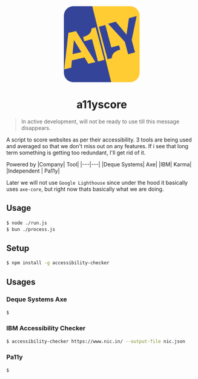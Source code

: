 <div align="center">
<img src="./assets/icon.svg" height="200px" width="200px" />
<h1>a11yscore</h1>
</div>

> In active development, will not be ready to use till this message disappears.

A script to score websites as per their accessibility. 3 tools are being used and averaged so that we don't miss out on any features. If i see that long term something is getting too redundant, I'll get rid of it.

Powered by
|Company| Tool|
|---|---|
|Deque Systems| Axe|
|IBM| Karma|
|Independent | Pa11y|

Later we will not use `Google Lighthouse` since under the hood it basically uses `axe-core`, but right now thats basically what we are doing.

## Usage
```bash
$ node ./run.js
$ bun ./process.js
```

## Setup
```bash
$ npm install -g accessibility-checker
```

## Usages
### Deque Systems Axe
```bash
$
```

### IBM Accessibility Checker
```bash
$ accessibility-checker https://www.nic.in/ --output-file nic.json
```

### Pa11y
```bash
$
```